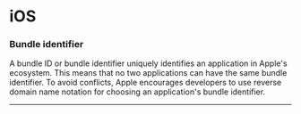 # iOS 
 
### Bundle identifier

A bundle ID or bundle identifier uniquely identifies an application in Apple's ecosystem. This means that no two applications can have the same bundle identifier. To avoid conflicts, Apple encourages developers to use reverse domain name notation for choosing an application's bundle identifier.

***

